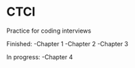 # CTCI
Practice for coding interviews

Finished:
-Chapter 1
-Chapter 2
-Chapter 3

In progress:
-Chapter 4

